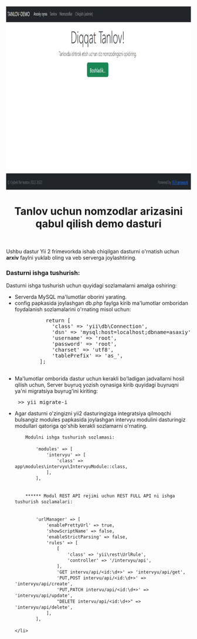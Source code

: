 <p align="center">
    <a href="#" target="_blank">
        <img src="https://github.com/oybek1349/intervyu-demo/blob/master/images/Tanlov-demo-home.JPG" height="500px">
    </a>
    <h1 align="center">Tanlov uchun nomzodlar arizasini qabul qilish demo dasturi</h1>
    <br>
</p>

Ushbu dastur Yii 2 frimevorkda ishab chiqilgan dasturni o'rnatish uchun
<b>arxiv</b> faylni yuklab oling va veb serverga joylashtiring.
<h3>Dasturni ishga tushurish:</h3>
Dasturni ishga tushurish uchun quyidagi sozlamalarni amalga oshiring: 
<ul>
    <li> Serverda MySQL ma'lumotlar oborini yarating.</li>
    <li> config papkasida joylashgan db.php faylga kirib ma'lumotlar omboridan foydalanish sozlamalarini o'rnating misol uchun:
      <pre>
          return [
            'class' => 'yii\db\Connection',
            'dsn' => 'mysql:host=localhost;dbname=asaxiy',
            'username' => 'root',
            'password' => 'root',
            'charset' => 'utf8',
            'tablePrefix' => 'as_',
        ];
        </pre>    
    </li>
    <li> Ma'lumotlar omborida dastur uchun kerakli bo'ladigan jadvallarni hosil qilish uchun,
        Server buyruq yozish oynasiga kirib quyidagi buyruqni ya'ni migratsiya buyrug'ini kiriting:
        <pre> >> yii migrate-i </pre>
    </li>
    <li> Agar dasturni o'zingizni yii2 dasturingizga integratsiya qilmoqchi bulsangiz modules papkasida joylashgan 
        intervyu modulini dasturingiz modullari qatoriga qo'shib kerakli sozlamarni o'rnating.         
        
        Modulni ishga tushurish sozlamasi:         
        
            'modules' => [
                'intervyu' => [
                    'class' => app\modules\intervyu\IntervyuModule::class,
                ],
            ],       
        
        
        ****** Modul REST API rejimi uchun REST FULL API ni ishga tushurish sozlamalari:
        
       
            'urlManager' => [
                'enablePrettyUrl' => true,
                'showScriptName' => false,
                'enableStrictParsing' => false,
                'rules' => [
                    [ 
                        'class' => 'yii\rest\UrlRule', 
                        'controller' => '/intervyu/api',
                    ],
                    'GET intervu/api/<id:\d+>' => 'intervyu/api/get',
                    'PUT,POST intervu/api/<id:\d+>' => 'intervyu/api/create',
                    'PUT,PATCH intervu/api/<id:\d+>' => 'intervyu/api/update',
                    "DELETE intervu/api/<id:\d+>" => 'intervyu/api/delete',
                ],
            ],
        
    </li>
</ul>

